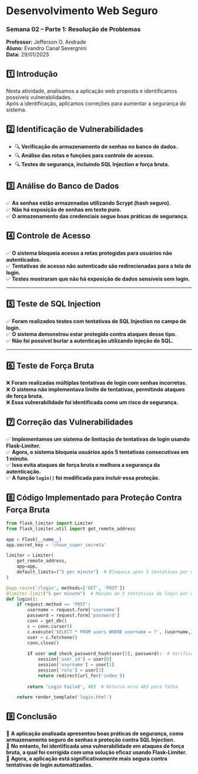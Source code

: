 # **Desenvolvimento Web Seguro**  
### Semana 02 – Parte 1: Resolução de Problemas  
**Professor:** Jefferson O. Andrade  
**Aluno:** Evandro Canal Severgnini  
**Data:** 29/01/2025  



## **1️⃣ Introdução**  
Nesta atividade, analisamos a aplicação web proposta e identificamos possíveis vulnerabilidades.  
Após a identificação, aplicamos correções para aumentar a segurança do sistema.



## **2️⃣ Identificação de Vulnerabilidades**  
- 🔍 **Verificação do armazenamento de senhas no banco de dados.**  
- 🔍 **Análise das rotas e funções para controle de acesso.**  
- 🔍 **Testes de segurança, incluindo SQL Injection e força bruta.**  



## **3️⃣ Análise do Banco de Dados**  
✅ **As senhas estão armazenadas utilizando Scrypt (hash seguro).**  
✅ **Não há exposição de senhas em texto puro.**  
✅ **O armazenamento das credenciais segue boas práticas de segurança.**  



## **4️⃣ Controle de Acesso**  
✅ **O sistema bloqueia acesso a rotas protegidas para usuários não autenticados.**  
✅ **Tentativas de acesso não autenticado são redirecionadas para a tela de login.**  
✅ **Testes mostraram que não há exposição de dados sensíveis sem login.**  

---

## **5️⃣ Teste de SQL Injection**  
✅ **Foram realizados testes com tentativas de SQL Injection no campo de login.**  
✅ **O sistema demonstrou estar protegido contra ataques desse tipo.**  
✅ **Não foi possível burlar a autenticação utilizando injeção de SQL.**  

---

## **6️⃣ Teste de Força Bruta**  
❌ **Foram realizadas múltiplas tentativas de login com senhas incorretas.**  
❌ **O sistema não implementava limite de tentativas, permitindo ataques de força bruta.**  
❌ **Essa vulnerabilidade foi identificada como um risco de segurança.**  



## **7️⃣ Correção das Vulnerabilidades**  
✅ **Implementamos um sistema de limitação de tentativas de login usando Flask-Limiter.**  
✅ **Agora, o sistema bloqueia usuários após 5 tentativas consecutivas em 1 minuto.**  
✅ **Isso evita ataques de força bruta e melhora a segurança da autenticação.**  
✅ **A função `login()` foi modificada para incluir essa proteção.**  



## **8️⃣ Código Implementado para Proteção Contra Força Bruta**  

```python
from flask_limiter import Limiter
from flask_limiter.util import get_remote_address

app = Flask(__name__)
app.secret_key = 'chave_super_secreta'

limiter = Limiter(
    get_remote_address,
    app=app,
    default_limits=["5 per minute"]  # Bloqueia após 5 tentativas por minuto
)

@app.route('/login', methods=['GET', 'POST'])
@limiter.limit("5 per minute")  # Máximo de 5 tentativas de login por minuto
def login():
    if request.method == 'POST':
        username = request.form['username']
        password = request.form['password']
        conn = get_db()
        c = conn.cursor()
        c.execute('SELECT * FROM users WHERE username = ?', (username,))
        user = c.fetchone()
        conn.close()
        
        if user and check_password_hash(user[2], password):  # Verificando hash da senha
            session['user_id'] = user[0]
            session['username'] = user[1]
            session['role'] = user[3]
            return redirect(url_for('index'))
        
        return 'Login Failed', 403  # Retorna erro 403 para falha

    return render_template('login.html')
```



## **9️⃣ Conclusão**  
🔹 **A aplicação analisada apresentou boas práticas de segurança, como armazenamento seguro de senhas e proteção contra SQL Injection.**  
🔹 **No entanto, foi identificada uma vulnerabilidade em ataques de força bruta, a qual foi corrigida com uma solução eficaz usando Flask-Limiter.**  
🔹 **Agora, a aplicação está significativamente mais segura contra tentativas de login automatizadas.**  

